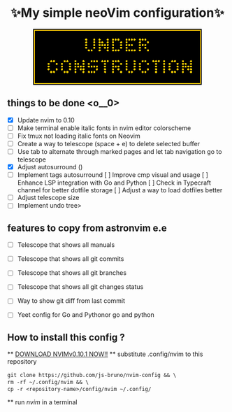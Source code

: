 <h1 align="center">✨My simple neoVim configuration✨</h1>
<p align="center">
   <img align="center" src="./under_construction.gif" />
</p>

## things to be done <o__0>
- [x] Update nvim to 0.10
- [ ] Make terminal enable italic fonts in nvim editor colorscheme
- [ ] Fix tmux not loading italic fonts on Neovim
- [ ] Create a way to telescope (space + e) to delete selected buffer
- [ ] Use tab to alternate through marked pages and let tab navigation go to telescope
- [X] Adjust autosurround ()
- [ ] Implement tags autosurround [ ] Improve cmp visual and usage [ ] Enhance LSP integration with Go and Python [ ] Check in Typecraft channel for better dotfile storage [ ] Adjust a way to load dotfiles better
- [ ] Adjust telescope size
- [ ] Implement undo tree>

## features to copy from astronvim e.e
- [ ] Telescope that shows all manuals
- [ ] Telescope that shows all git commits
- [ ] Telescope that shows all git branches
- [ ] Telescope that shows all git changes status
- [ ] Way to show git diff from last commit
- [ ] Yeet config for Go and Pythonor go and python


## How to install this config ?
** [DOWNLOAD NVIMv0.10.1 NOW!!](https://github.com/neovim/neovim/blob/master/INSTALL.md)
** substitute .config/nvim to this repository
```
git clone https://github.com/js-bruno/nvim-config && \
rm -rf ~/.config/nvim && \
cp -r <repository-name>/config/nvim ~/.config/
```
** run *nvim* in a terminal
